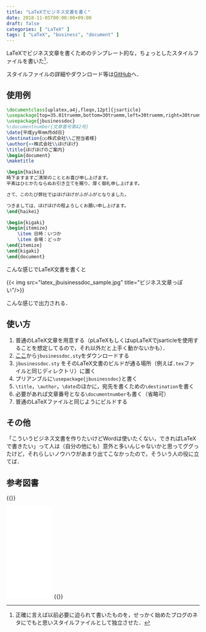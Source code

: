 ```yaml
---
title: "LaTeXでビジネス文書を書く"
date: 2018-11-05T00:00:00+09:00
draft: false
categories: [ "LaTeX" ]
tags: [ "LaTeX", "business", "document" ]
---
```


LaTeXでビジネス文章を書くためのテンプレート的な，ちょっとしたスタイルファイルを書いた[^1]．

[^1]: 正確に言えば以前必要に迫られて書いたものを，せっかく始めたブログのネタにでもと思いスタイルファイルとして独立させた．

スタイルファイルの詳細やダウンロード等は[GitHub]( https://github.com/h1g0/latex_jbusinessdoc )へ．

## 使用例

```tex
\documentclass[uplatex,a4j,fleqn,12pt]{jsarticle}
\usepackage[top=35.01truemm,bottom=30truemm,left=30truemm,right=30truemm]{geometry}
\usepackage{jbusinessdoc}
%\documentnumber{文章番号第42号}
\date{平成yy年mm月dd日}
\destination{○○株式会社\\ご担当者様}
\author{××株式会社\\ほげほげ}
\title{ほげほげのご案内}
\begin{document}
\maketitle

\begin{haikei}
時下ますますご清栄のこととお喜び申し上げます。
平素はひとかたならぬお引き立てを賜り、厚く御礼申し上げます。

さて、このたび弊社ではほげほげがふがふがとなりました。

つきましては、ほげほげの程よろしくお願い申し上げます。
\end{haikei}

\begin{kigaki}
\begin{itemize}
    \item 日時：いつか
    \item 会場：どっか
\end{itemize}
\end{kigaki}
\end{document}
```

こんな感じでLaTeX文書を書くと

{{< img src="latex_jbuisinessdoc_sample.jpg" title="ビジネス文章っぽい"/>}}

こんな感じで出力される．

## 使い方


1. 普通のLaTeX文章を用意する（pLaTeXもしくはupLaTeXでjsarticleを使用することを想定してるので，それ以外だと上手く動かないかも）．
2. [ここ](https://github.com/h1g0/latex_jbusinessdoc)から`jbusinessdoc.sty`をダウンロードする
3. `jbusinessdoc.sty` をそのLaTeX文書のビルドが通る場所（例えば`.tex`ファイルと同じディレクトリ）に置く
4. プリアンブルに`\usepackage{jbusinessdoc}`と書く
5. `\title`，`\author`，`\date`のほかに，宛先を書くための`\destination`を書く
6. 必要があれば文章番号となる`\documentnumber`も書く（省略可）
7. 普通のLaTeXファイルと同じようにビルドする

## その他

「こういうビジネス文書を作りたいけどWordは使いたくない，できればLaTeXで書きたい」って人は（自分の他にも）意外と多いんじゃないかと思ってググったけど，それらしいノウハウがあまり出てこなかったので，そういう人の役に立てば．

## 参考図書
{{<rawhtml>}}
<iframe style="width:120px;height:240px;" marginwidth="0" marginheight="0" scrolling="no" frameborder="0" src="//rcm-fe.amazon-adsystem.com/e/cm?lt1=_blank&bc1=000000&IS2=1&bg1=FFFFFF&fc1=000000&lc1=0000FF&t=h1g00d-22&language=ja_JP&o=9&p=8&l=as4&m=amazon&f=ifr&ref=as_ss_li_til&asins=4774187054&linkId=efe733c7964ae7f22fff62c9ccefc29e"></iframe>
{{</rawhtml>}}